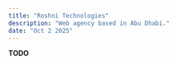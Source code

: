 ```yaml
---
title: "Roshni Technologies"
description: "Web agency based in Abu Dhabi."
date: "Oct 2 2025"
---
```


**TODO**
